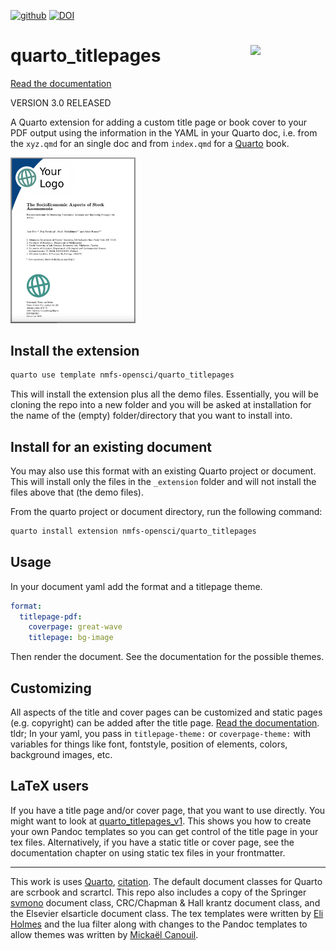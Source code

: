 [![github](https://img.shields.io/github/v/release/nmfs-opensci/quarto_titlepages?color=brightgreen&label=GitHub)](https://github.com/nmfs-opensci/quarto_titlepages/releases/latest)
[![DOI](https://zenodo.org/badge/521413662.svg)](https://zenodo.org/badge/latestdoi/521413662)

# quarto_titlepages <a href="https://github.com/nmfs-opensci/quarto_titlepages"><img src="https://github.com/nmfs-opensci.png" align="right" width="120"/></a>

[Read the documentation](https://nmfs-opensci.github.io/quarto_titlepages/)

VERSION 3.0 RELEASED

A Quarto extension for adding a custom title page or book cover to your PDF output using the information in the YAML in your Quarto doc, i.e. from the `xyz.qmd` for an single doc and from `index.qmd` for a [Quarto](https://quarto.org/) book. 

<img src="./img/example.png" width="200"/>

## Install the extension

```bash
quarto use template nmfs-opensci/quarto_titlepages
```

This will install the extension plus all the demo files. Essentially, you will be cloning the repo into a new folder and you will be asked at installation for the name of the (empty) folder/directory that you want to install into.

## Install for an existing document

You may also use this format with an existing Quarto project or document. This will install only the files in the `_extension` folder and will not install the files above that (the demo files).

From the quarto project or document directory, run the following command:

```bash
quarto install extension nmfs-opensci/quarto_titlepages
```

## Usage

In your document yaml add the format and a titlepage theme.

```yaml
format: 
  titlepage-pdf:
    coverpage: great-wave
    titlepage: bg-image
```

Then render the document. See the documentation for the possible themes.

## Customizing

All aspects of the title and cover pages can be customized and static pages (e.g. copyright) can be added after the title page. [Read the documentation](https://nmfs-opensci.github.io/quarto_titlepages/). tldr; In your yaml, you pass in `titlepage-theme:` or `coverpage-theme:` with variables for things like font, fontstyle, position of elements, colors, background images, etc.

## LaTeX users

If you have a title page and/or cover page, that you want to use directly. You might want to look at [quarto_titlepages_v1](https://github.com/nmfs-opensci/quarto_titlepages). This shows you how to create your own Pandoc templates so you can get control of the title page in your tex files. Alternatively, if you have a static title or cover page, see the documentation chapter on using static tex files in your frontmatter.

------
This work is uses [Quarto](https://quarto.org/), [citation](https://github.com/quarto-dev/quarto-cli/blob/main/CITATION.cff). The default document classes for Quarto are scrbook and scrartcl. This repo also includes a copy of the Springer [svmono](https://www.springernature.com/gp/authors/campaigns/latex-author-support) document class, CRC/Chapman & Hall krantz document class, and the Elsevier elsarticle document class. The tex templates were written by [Eli Holmes](https://github.com/eeholmes) and the lua filter along with changes to the Pandoc templates to allow themes was written by [Mickaël Canouil](https://github.com/mcanouil).
